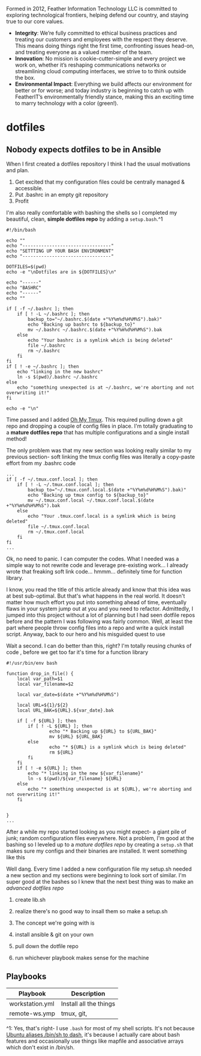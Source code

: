 Formed in 2012, Feather Information Technology LLC is committed to exploring technological frontiers, helping defend our country, and staying true to our core values.

* **Integrity**: We’re fully committed to ethical business practices and treating our customers and employees with the respect they deserve. This means doing things right the first time, confronting issues head-on, and treating everyone as a valued member of the team.
* **Innovation**: No mission is cookie-cutter-simple and every project we work on, whether it’s reshaping communications networks or streamlining cloud computing interfaces, we strive to to think outside the box.
* **Environmental Impact**: Everything we build affects our environment for better or for worse; and today industry is beginning to catch up with FeatherIT’s environmentally friendly stance, making this an exciting time to marry technology with a color (green!).



# dotfiles

## Nobody expects dotfiles to be in Ansible

When I first created a dotfiles repository I think I had the usual motivations and plan.

1. Get excited that my configuration files could be centrally managed & accessible.
2. Put .bashrc in an empty git repository
3. Profit

I'm also really comfortable with bashing the shells so I completed my beautiful, clean, **simple dotfiles repo** by adding a `setup.bash`.^1


```
#!/bin/bash

echo ""
echo "---------------------------------"
echo "SETTTING UP YOUR BASH ENVIRONMENT"
echo "---------------------------------"

DOTFILES=$(pwd)
echo -e "\nDotfiles are in ${DOTFILES}\n"

echo "------"
echo "BASHRC"
echo "------"
echo ""

if [ -f ~/.bashrc ]; then
    if [ ! -L ~/.bashrc ]; then
        backup_to="~/.bashrc.$(date +"%Y%m%d%H%M%S").bak)"
        echo "Backing up bashrc to ${backup_to}"
        mv ~/.bashrc ~/.bashrc.$(date +"%Y%m%d%H%M%S").bak
    else
        echo "Your bashrc is a symlink which is being deleted"
        file ~/.bashrc
        rm ~/.bashrc
    fi
fi
if [ ! -e ~/.bashrc ]; then
    echo "linking in the new bashrc"
    ln -s $(pwd)/.bashrc ~/.bashrc
else
    echo "something unexpected is at ~/.bashrc, we're aborting and not overwriting it!"
fi

echo -e "\n"
```
Time passed and I added [Oh My Tmux](https://github.com/gpakosz/.tmux). This required pulling down a git repo and dropping a couple of config files in place. I'm totally graduating to a **mature dotfiles repo** that has multiple configurations and a single install method!

The only problem was that my new section was looking really similar to my previous section- soft linking the tmux config files was literally a copy-paste effort from my .bashrc code

```
...
if [ -f ~/.tmux.conf.local ]; then
    if [ ! -L ~/.tmux.conf.local ]; then
        backup_to="~/.tmux.conf.local.$(date +"%Y%m%d%H%M%S").bak)"
        echo "Backing up tmux config to ${backup_to}"
        mv ~/.tmux.conf.local ~/.tmux.conf.local.$(date +"%Y%m%d%H%M%S").bak
    else
        echo "Your .tmux.conf.local is a symlink which is being deleted"
        file ~/.tmux.conf.local
        rm ~/.tmux.conf.local
    fi
fi
...
```

Ok, no need to panic. I can computer the codes. What I needed was a simple way to not rewrite code and leverage pre-existing work... I already wrote that freaking soft link code... hmmm... definitely time for function library.

I know, you read the title of this article already and know that this idea was at best sub-optimal. But that's what happens in the real world. It doesn't matter how much effort you put into something ahead of time, eventually flaws in your system jump out at you and you need to refactor. Admittedly, I jumped into this project without a lot of planning but I had seen dotfile repos before and the pattern I was following was fairly common. Well, at least the part where people throw config files into a repo and write a quick install script. Anyway, back to our hero and his misguided quest to use 


Wait a second. I can do better than this, right? I'm totally reusing chunks of code , before we get too far it's time for a function library

```
#!/usr/bin/env bash

function drop_in_file() {
    local var_path=$1
    local var_filename=$2

    local var_date=$(date +"%Y%m%d%H%M%S")    

    local URL=${1}/${2}
    local URL_BAK=${URL}.${var_date}.bak

    if [ -f ${URL} ]; then
        if [ ! -L ${URL} ]; then
                echo "* Backing up ${URL} to ${URL_BAK}"
                mv ${URL} ${URL_BAK}
        else
                echo "* ${URL} is a symlink which is being deleted"
                rm ${URL}
        fi
    fi
    if [ ! -e ${URL} ]; then
        echo "* linking in the new ${var_filename}"
        ln -s $(pwd)/${var_filename} ${URL}
    else
        echo "* something unexpected is at ${URL}, we're aborting and not overwriting it!"
    fi


}
...
```
After a while my repo started looking as you might expect- a giant pile of junk; random configuration files everywhere. Not a problem, I'm good at the bashing so I leveled up to a *mature dotfiles repo* by creating a `setup.sh` that makes sure my configs and their binaries are installed. It went something like this


Well dang. Every time I added a new configuration file my setup.sh needed a new section and my sections were beginning to look sort of similar. I'm super good at the bashes so I knew that the next best thing was to make an *advanced dotfiles repo*

1. create lib.sh



2. realize there's no good way to insall them so make a setup.sh
3. The concept we're going with is

4. install ansible & git on your own
5. pull down the dotfile repo
6. run whichever playbook makes sense for the machine


## Playbooks

| Playbook | Description
|---|---|
| workstation.yml | Install all the things
| remote-ws.ymp | tmux, git,  


^1: Yes, that's right- I use `.bash` for most of my shell scripts. It's not because [Ubuntu aliases /bin/sh to dash](https://wiki.ubuntu.com/DashAsBinSh), it's because I actually care about bash features and occasionally use things like mapfile and associative arrays which don't exist in /bin/sh.
